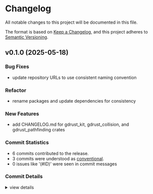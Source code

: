 # Changelog

All notable changes to this project will be documented in this file.

The format is based on [Keep a Changelog](https://keepachangelog.com/en/1.0.0/),
and this project adheres to [Semantic Versioning](https://semver.org/spec/v2.0.0.html).

## v0.1.0 (2025-05-18)

<csr-id-303760ca5d73dfccc98e068fe6f9189c1d49f657/>

### Bug Fixes

 - <csr-id-9e20de2feb8e733f04499d77f6b40cddc5faaece/> update repository URLs to use consistent naming convention

### Refactor

 - <csr-id-303760ca5d73dfccc98e068fe6f9189c1d49f657/> rename packages and update dependencies for consistency

### New Features

 - <csr-id-e93f1b71a2c82680fda9da87c99fb88f344a77f2/> add CHANGELOG.md for gdrust_kit, gdrust_collision, and gdrust_pathfinding crates

### Commit Statistics

<csr-read-only-do-not-edit/>

 - 6 commits contributed to the release.
 - 3 commits were understood as [conventional](https://www.conventionalcommits.org).
 - 0 issues like '(#ID)' were seen in commit messages

### Commit Details

<csr-read-only-do-not-edit/>

<details><summary>view details</summary>

 * **Uncategorized**
    - Release gdrust_collision v0.1.0, gdrust_pathfinding v0.1.0, gdrust_kit v0.1.0 ([`9acf5bf`](https://github.com/robotnik-dev/gdrust_kit/commit/9acf5bfaa8fa9e932fe86c74d02899e8056c7a22))
    - Add CHANGELOG.md for gdrust_kit, gdrust_collision, and gdrust_pathfinding crates ([`e93f1b7`](https://github.com/robotnik-dev/gdrust_kit/commit/e93f1b71a2c82680fda9da87c99fb88f344a77f2))
    - Fix: update descriptions in Cargo.toml and README.md for clarity feat: add README.md for gdrust_collision crate fix: update descriptions in gdrust_collision and gdrust_pathfinding Cargo.toml files ([`3a6df21`](https://github.com/robotnik-dev/gdrust_kit/commit/3a6df214d0d4410dec4f6c234a70f5c6622d75e3))
    - Fix: update license information to include Apache-2.0 docs: enhance README with detailed usage instructions for tools ([`30cf5f2`](https://github.com/robotnik-dev/gdrust_kit/commit/30cf5f25e4c2c7b677553da6f79e1f8a47876e90))
    - Update repository URLs to use consistent naming convention ([`9e20de2`](https://github.com/robotnik-dev/gdrust_kit/commit/9e20de2feb8e733f04499d77f6b40cddc5faaece))
    - Rename packages and update dependencies for consistency ([`303760c`](https://github.com/robotnik-dev/gdrust_kit/commit/303760ca5d73dfccc98e068fe6f9189c1d49f657))
</details>

